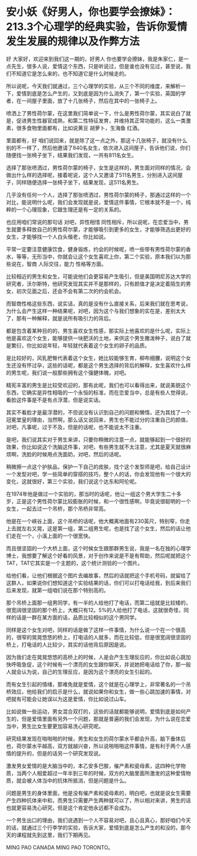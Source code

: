 # 安小妖《好男人，你也要学会撩妹》：213.3个心理学的经典实验，告诉你爱情发生发展的规律以及作弊方法

好 大家好，欢迎来到我们这一期的，好男人 你也要学会撩妹，我是朱家仁，是一点先生，很多人说，爱情这个东西，只是听说过，但是谁也没有见过，甚至说，我们不知道它是怎么来的，也不知道它是什么时候走的。

所以说呢，今天我们就通过，三个心理学的实验，从三个不同的维度，来解析一下，爱情到底是怎么产生的，又到底是因为什么消失了，第一个实验，英国的学者，在一间屋子里面，放了十几张椅子，然后在其中的一张椅子上。

喷洒上了男性荷尔蒙，在这里我们简单说一下，什么是男性荷尔蒙，其实说白了就是，促进男生性器官成熟，和第二性特征发育，并维持其正常功能的，这么一类激素，很多食物里面都有，比如说黄豆 胡萝卜，生海鱼 红酒。

里面都有，好 咱们说回来，就是除了这一点之外，那这十几张椅子，就没有什么别的不一样了，然后他邀请了840名女生，依次进入这间屋子，告诉他们说，你们随便找一张椅子坐下，结果我们发现，一共有811名女生。

选择了那张喷洒过，男性荷尔蒙的椅子，女生是这样的，男生面对同样的情况，会做出什么样的选择呢，接着呢说，这个人又邀请了511名男生，分别进入这间屋子，同样随便选择一张椅子坐下，结果发现，这511名男生。

几乎没有任何一个人，选择了那张喷洒过，男性荷尔蒙的椅子，那通过这样的一个对比，能说明什么呢，我们会发现就是说，爱情这件事情，它根本就不是一个，纯粹的一个心理现象，它跟生理还是有一定的关系的。

也应用咱们常说的那句话 对吧，异性相惜 同性相斥，所以说呢，在恋爱当中，男生就要多释放自己的男性荷尔蒙，才能够吸引到更多的女生，才能够筛选出更好的女生，才能够找一个人白头偕老，你比如说。

平常一定要注意健康饮食，健身锻炼，约会的时候呢，喷一些带有男性荷尔蒙的香水，等等，无形当中，你就会让这个女生喜欢上你，第二个实验，原本我们以为那些说在，智商 人际交往，能力 性格等方面。

比较相近的男生和女生，可能说他们会更容易产生吸引，但是美国明尼苏达大学的研究者，沃尔斯特，他研究发现其实并不是那样的，只有颜值才是决定着陌生的男女，初次见面之后，还会不会有第二次的约会机会。

而智商性格这些东西，说实话，真的是没有什么直接关系，后来我们就在思考说，为什么会产生这样一种结果呢，对吧，因为这个与我们想象的实在是，差别太大了，那有一种解释，就是说所有吸引力的背后。

都是包含着某种目的的，男生喜欢女生性感，那实际上他喜欢的是什么呢，实际上他是喜欢这个女生，能够提供一块肥沃的土地，来供这个男生撒泼种子，说白了就是繁衍，你比如说年轻，年轻就代表着这个女生的卵子的品质。

是比较好的，风乳肥臀代表着这个女生，她比较能够生育，柳布细腰，说明这个女生还没有怀过孕，这些的话呢，都是这个男生选择的背后的解释，女生喜欢什么样的男生呢，我们说一般那些拥有这个强健体魄，对吧。

精宪丰富的男生是比较受欢迎的，那有此呢，我们也可以看得出来，就说美貌这个东西，它确实是异性相吸的一个永恒的标准，而在恋爱当中，总是有些人觉得说，看脸这件事是不是有点浮潜，但是说实话。

其实不看脸才是最浮潜的，不但说没有认识到自己的问题和懒惰，还为其找了一个冠冕堂皇的理由，当然啊，那么话又说回来，男生也不能过分的注重自己的颜值，对吧，凡事呢，过于不及，但是的话呢，也不能说太不注重。

是吧，我们说其实对于男生来讲，只要你稍微的注意一点，就能够起到一个很好的效果，你比如说这个洗脑这件事，对吧，有些男生就不太注意，尤其是夏天就很麻烦啊，洗脸的时候用点洗面奶，对吧，然后的话呢。

稍微擦一点这个护肤品，保护一下自己的皮肤，找个这个发型师是吧，给自己设计一个发型对吧，学一些简单的穿搭的技巧，整个人的话，你会发现他有一个很大的变化，这就很好，第三个实验，我们说这个达东和阿伦呢。

在1974年他是做过一个实验的，那当时的话呢，他让一组这个男大学生二十多岁，正是这个男性荷尔蒙比较膨胀的时候，和一个很性感啊，毕竟说很聪明的一个女生，一起去过一个吊桥，那个吊桥非常高。

他是在一个峡谷上面，这个吊桥的话呢，他大概离地面有230英尺，特别窄，你走上去就左右又晃，这是第一组，第二组男生呢，也是找了这个女生，然后的话让他们走在一个，小溪上面的一个很宽快。

而且很坚固的一个大桥上面，这个时候女生跟那群男生说，我是一名在独的心理学博士，我想要了解这个好看的风景，对于创作来说是不是有帮助，然后呢就把这个TAT，TAT它其实是一个主题的，这个统计测验的一个图片。

给他们看，让他们根据这个图片去编故事，然后的话就把这个手机号码，就留给了这群人，如果说你们想知道这个实验结果的话，你们可以打电话给我，到后来我们后来发现，就第一组咱们说在那个特别高的。

那个吊桥上面那一组男同学，有一半的人给他打了电话，而第二组就是比较矮的，很宽阔很坚固的那个桥上，大概只有12。5%的人给他打了电话，这就很奇怪，同样的话是一群在某方面的话，品质比较相似的这个男同学。

同样是这个女生对吧，同样的话是做了这样一件事情，为什么说一个在一个很高的，很窄的晃晃悠悠的桥上，打电话的人就多，而在比较低，但是很宽阔很坚固的桥上，打电话的人比较少，其实的话他背后原因是说。

因为我们走在晃晃悠悠的高桥上的时候，人是会产生生理反应的，你比如说心跳加快呼吸急促，这个时候有一个漂亮的女生跟你聊天，并说她把电话给了你，那一般人就会认为说，自己的生理反应，是因为这个漂亮的女生引起的。

而有女生引起的情绪，那难免就是爱情，这个就是在心理学上，非常著名的一个吊桥效应，他给我们的启示是什么，就说如果你和女生，做一些心跳加速的事情，对吧就有可能会让她误以为这是爱情，你比如说过山车。

比如说做一些运动，男女混合双打的，这些的话就都能够说明，爱情到底是如何产生的，但是爱情里面有另外一个问题，那就是普遍的我们会发现，为什么说在恋爱当中，男生比女生要更加容易洗心研究呢。

研究结果发现在啪啪啪的时候，男生和女生的荷尔蒙水平都会升高，脑下垂体后也，荷尔蒙水平越高，双方就越兴奋，所以说啪啪啪这件事情，是有利于两个人感情的提升的，但是的话另一个研究发现说。

激发男女爱情的是大脑当中的，本乙安多巴胺，催产素和瓷母素，这四种化学物质，当两个人相爱超过一年半到三年的时候，双方的大脑里面所激发的这种爱情物质，就会被人体当中的抗体所抵消，但是问题是什么。

问题是男生的身体里面，他是没有催产素和瓷母素的，明白吧，也就是说女生需要产生四种抗体来中和，而男生只需要产生两种就可以了，所以相对来讲，男生的话也就更容易洗心研究，但是这个肯定他永远都不会成为。

一个男生出口的理由，我们说遇到一个人不容易对吧，且心且真心，那好咱们今天的话，就通过三个行李学的实验，告诉大家，爱情到底是怎么产生的和没的，那今天的课程就先到这里，我们下期再见。

MING PAO CANADA MING PAO TORONTO。
